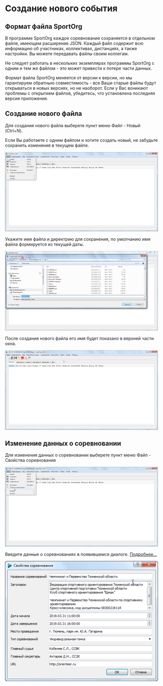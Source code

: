 # Создание нового события

## Формат файла SportOrg
В программе SportOrg каждое соревнование сохраняется в отдельном файле, имеющем расширение JSON.
Каждый файл содержит всю информацию об участниках, коллективах, дистанциях, а также настройки. 
Вы можете передавать файлы своим коллегам. 

Не следует работать в нескольких экземплярах программы SportOrg с одним и тем же файлом - это может привести к потере части данных. 

Формат файла SportOrg меняется от версии к версии, но мы гарантируем обратныю совместимость - все Ваши старые файлы будут открываться в новых версиях, но не наоборот.
Если у Вас воникают проблемы с открытием файлов, убедитесь, что установлена последняя версия приложения.

## Создание нового файла
Для создания нового файла выберете пункт меню Файл - Новый (Ctrl+N).

Если Вы работаете с одним файлом и хотите создать новый, не забудьте сохранить изменения в текущем файле.

![Screenshot](../../img/file_new.png)

Укажите имя файла и директрию для сохранения, по умолчанию имя файла формируется из текущей даты.

![Screenshot](../../img/file_new_enter_filename.png)

После создания нового файла его имя будет показано в верхней части окна.

![Screenshot](../../img/file_new_created.png)

## Изменение данных о соревновании
Для изменения данных о соревновании выберете пункт меню Файл - Свойства соревнования

![Screenshot](../../img/file_event_properties.png)

Введите данные о соревнованиях в появившемся диалоге. [Подробнее...](../../ui/dialogs/dialog_event_properties.md)

![Screenshot](../../img/dialog_event_properties.png)



